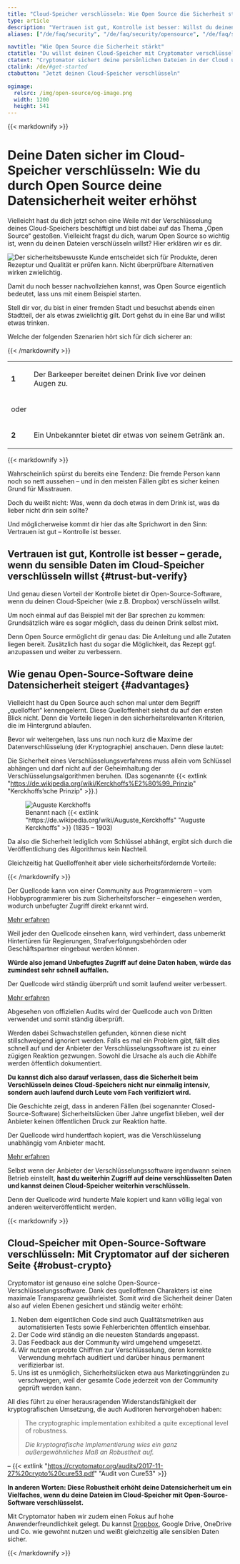 ```yaml
---
title: "Cloud-Speicher verschlüsseln: Wie Open Source die Sicherheit stärkt"
type: article
description: "Vertrauen ist gut, Kontrolle ist besser: Willst du deinen Cloud-Speicher verschlüsseln, bietet dir Open-Source-Verschlüsselungssoftware noch mehr Schutz."
aliases: ["/de/faq/security", "/de/faq/security/opensource", "/de/faq/security/audits"]

navtitle: "Wie Open Source die Sicherheit stärkt"
ctatitle: "Du willst deinen Cloud-Speicher mit Cryptomator verschlüsseln?"
ctatext: "Cryptomator sichert deine persönlichen Dateien in der Cloud und ist ohne Account nutzbar. Cryptomator Hub verwaltet den Teamzugriff und ist ideal für Teams und Organisationen."
ctalink: /de/#get-started
ctabutton: "Jetzt deinen Cloud-Speicher verschlüsseln"

ogimage:
  relsrc: /img/open-source/og-image.png
  width: 1200
  height: 541
---
```


<div class="prose prose-sm md:prose max-w-none md:max-w-none">{{< markdownify >}}

# Deine Daten sicher im Cloud-Speicher verschlüsseln: Wie du durch Open Source deine Datensicherheit weiter erhöhst

<p class="lead">Vielleicht hast du dich jetzt schon eine Weile mit der Verschlüsselung deines Cloud-Speichers beschäftigt und bist dabei auf das Thema „Open Source“ gestoßen. Vielleicht fragst du dich, warum Open Source so wichtig ist, wenn du deinen Dateien verschlüsseln willst? Hier erklären wir es dir.</p>

<img class="inline-block" src="/img/open-source/bartender-vs-stranger.png" srcset="/img/open-source/bartender-vs-stranger.png 1x, /img/open-source/bartender-vs-stranger@2x.png 2x" alt="Der sicherheitsbewusste Kunde entscheidet sich für Produkte, deren Rezeptur und Qualität er prüfen kann. Nicht überprüfbare Alternativen wirken zwielichtig." />

Damit du noch besser nachvollziehen kannst, was Open Source eigentlich bedeutet, lass uns mit einem Beispiel starten.

Stell dir vor, du bist in einer fremden Stadt und besuchst abends einen Stadtteil, der als etwas zwielichtig gilt. Dort gehst du in eine Bar und willst etwas trinken.

Welche der folgenden Szenarien hört sich für dich sicherer an:

{{< /markdownify >}}</div>

<table class="my-6">
  <tr>
    <td class="text-center">
      <div class="fa-stack shrink-0 text-xl text-secondary">
        <i class="fas fa-circle fa-stack-2x"></i>
        <strong class="fa-stack-1x fa-inverse">1</strong>
      </div>
    </td>
    <td class="pl-3">
      <p class="text-sm md:text-base leading-relaxed text-gray-700">Der Barkeeper bereitet deinen Drink live vor deinen Augen zu.</p>
    </td>
  </tr>

  <tr>
    <td class="text-center py-6">
      <p class="text-sm md:text-base leading-relaxed text-gray-700">oder</p>
    </td>
    <td></td>
  </tr>

  <tr>
    <td class="text-center">
      <div class="fa-stack shrink-0 text-xl text-secondary">
        <i class="fas fa-circle fa-stack-2x"></i>
        <strong class="fa-stack-1x fa-inverse">2</strong>
      </div>
    </td>
    <td class="pl-3">
      <p class="text-sm md:text-base leading-relaxed text-gray-700">Ein Unbekannter bietet dir etwas von seinem Getränk an.</p>
    </td>
  </tr>
</table>

<div class="prose prose-sm md:prose max-w-none md:max-w-none">{{< markdownify >}}

Wahrscheinlich spürst du bereits eine Tendenz: Die fremde Person kann noch so nett aussehen – und in den meisten Fällen gibt es sicher keinen Grund für Misstrauen.

Doch du weißt nicht: Was, wenn da doch etwas in dem Drink ist, was da lieber nicht drin sein sollte?

Und möglicherweise kommt dir hier das alte Sprichwort in den Sinn: Vertrauen ist gut – Kontrolle ist besser.

## Vertrauen ist gut, Kontrolle ist besser – gerade, wenn du sensible Daten im Cloud-Speicher verschlüsseln willst {#trust-but-verify}

Und genau diesen Vorteil der Kontrolle bietet dir Open-Source-Software, wenn du deinen Cloud-Speicher (wie z.B. Dropbox) verschlüsseln willst.

Um noch einmal auf das Beispiel mit der Bar sprechen zu kommen: Grundsätzlich wäre es sogar möglich, dass du deinen Drink selbst mixt.

Denn Open Source ermöglicht dir genau das: Die Anleitung und alle Zutaten liegen bereit. Zusätzlich hast du sogar die Möglichkeit, das Rezept ggf. anzupassen und weiter zu verbessern.

## Wie genau Open-Source-Software deine Datensicherheit steigert {#advantages}

Vielleicht hast du Open Source auch schon mal unter dem Begriff „quelloffen“ kennengelernt. Diese Quelloffenheit siehst du auf den ersten Blick nicht. Denn die Vorteile liegen in den sicherheitsrelevanten Kriterien, die im Hintergrund ablaufen.

Bevor wir weitergehen, lass uns nun noch kurz die Maxime der Datenverschlüsselung (der Kryptographie) anschauen. Denn diese lautet:

Die Sicherheit eines Verschlüsselungsverfahrens muss allein vom Schlüssel abhängen und darf nicht auf der Geheimhaltung der Verschlüsselungsalgorithmen beruhen. (Das sogenannte {{< extlink "https://de.wikipedia.org/wiki/Kerckhoffs%E2%80%99_Prinzip" "Kerckhoffs’sche Prinzip" >}}.)

<figure class="text-center">
  <img class="inline-block rounded-sm" src="/img/open-source/auguste-kerckhoffs.jpg" alt="Auguste Kerckhoffs" />
  <figcaption>Benannt nach {{< extlink "https://de.wikipedia.org/wiki/Auguste_Kerckhoffs" "Auguste Kerckhoffs" >}} (1835 – 1903)</figcaption>
</figure>

Da also die Sicherheit lediglich vom Schlüssel abhängt, ergibt sich durch die Veröffentlichung des Algorithmus kein Nachteil.

Gleichzeitig hat Quelloffenheit aber viele sicherheitsfördernde Vorteile:

{{< /markdownify >}}</div>

<div class="flex my-6">
  <div class="fa-stack shrink-0 text-xl text-secondary mr-3">
    <i class="fas fa-circle fa-stack-2x"></i>
    <i class="fas fa-users fa-stack-1x fa-inverse"></i>
  </div>
  <div>
    <p class="text-sm md:text-base leading-relaxed text-gray-700 mb-4">Der Quellcode kann von einer Community aus Programmierern – vom Hobbyprogrammierer bis zum Sicherheitsforscher – eingesehen werden, wodurch unbefugter Zugriff direkt erkannt wird.</p>
    <div x-data="{ isLearnMoreOpen: false }">
      <a class="text-primary no-underline hover:underline" href="#" @click.prevent="isLearnMoreOpen = !isLearnMoreOpen"><i :class="{ 'fa-eye': !isLearnMoreOpen, 'fa-eye-slash': isLearnMoreOpen }" class="fas fa-fw"></i> Mehr erfahren</a>
      <div x-show="isLearnMoreOpen" x-cloak class="rounded-sm shadow-sm bg-white mt-4">
        <div class="p-4">
          <p class="text-sm md:text-base leading-relaxed text-gray-700 mb-4">Weil jeder den Quellcode einsehen kann, wird verhindert, dass unbemerkt Hintertüren für Regierungen, Strafverfolgungsbehörden oder Geschäftspartner eingebaut werden können.</p>
          <p class="text-sm md:text-base leading-relaxed text-gray-700"><strong>Würde also jemand Unbefugtes Zugriff auf deine Daten haben, würde das zumindest sehr schnell auffallen.</strong></p>
        </div>
      </div>
    </div>
  </div>
</div>

<div class="flex my-6">
  <div class="fa-stack shrink-0 text-xl text-secondary mr-3">
    <i class="fas fa-circle fa-stack-2x"></i>
    <i class="fas fa-sync fa-stack-1x fa-inverse"></i>
  </div>
  <div>
    <p class="text-sm md:text-base leading-relaxed text-gray-700 mb-4">Der Quellcode wird ständig überprüft und somit laufend weiter verbessert.</p>
    <div x-data="{ isLearnMoreOpen: false }">
      <a class="text-primary no-underline hover:underline" href="#" @click.prevent="isLearnMoreOpen = !isLearnMoreOpen"><i :class="{ 'fa-eye': !isLearnMoreOpen, 'fa-eye-slash': isLearnMoreOpen }" class="fas fa-fw"></i> Mehr erfahren</a>
      <div x-show="isLearnMoreOpen" x-cloak class="rounded-sm shadow-sm bg-white mt-4">
        <div class="p-4">
          <p class="text-sm md:text-base leading-relaxed text-gray-700 mb-4">Abgesehen von offiziellen Audits wird der Quellcode auch von Dritten verwendet und somit ständig überprüft.</p>
          <p class="text-sm md:text-base leading-relaxed text-gray-700 mb-4">Werden dabei Schwachstellen gefunden, können diese nicht stillschweigend ignoriert werden. Falls es mal ein Problem gibt, fällt dies schnell auf und der Anbieter der Verschlüsselungssoftware ist zu einer zügigen Reaktion gezwungen. Sowohl die Ursache als auch die Abhilfe werden öffentlich dokumentiert.</p>
          <p class="text-sm md:text-base leading-relaxed text-gray-700 mb-4"><strong>Du kannst dich also darauf verlassen, dass die Sicherheit beim Verschlüsseln deines Cloud-Speichers nicht nur einmalig intensiv, sondern auch laufend durch Leute vom Fach verifiziert wird.</strong></p>
          <p class="text-sm md:text-base leading-relaxed text-gray-700">Die Geschichte zeigt, dass in anderen Fällen (bei sogenannter Closed-Source-Software) Sicherheitslücken über Jahre ungefixt blieben, weil der Anbieter keinen öffentlichen Druck zur Reaktion hatte.</p>
        </div>
      </div>
    </div>
  </div>
</div>

<div class="flex mt-6 mb-12">
  <div class="fa-stack shrink-0 text-xl text-secondary mr-3">
    <i class="fas fa-circle fa-stack-2x"></i>
    <i class="fas fa-clouds fa-stack-1x fa-inverse"></i>
  </div>
  <div>
    <p class="text-sm md:text-base leading-relaxed text-gray-700 mb-4">Der Quellcode wird hundertfach kopiert, was die Verschlüsselung unabhängig vom Anbieter macht.</p>
    <div x-data="{ isLearnMoreOpen: false }">
      <a class="text-primary no-underline hover:underline" href="#" @click.prevent="isLearnMoreOpen = !isLearnMoreOpen"><i :class="{ 'fa-eye': !isLearnMoreOpen, 'fa-eye-slash': isLearnMoreOpen }" class="fas fa-fw"></i> Mehr erfahren</a>
      <div x-show="isLearnMoreOpen" x-cloak class="rounded-sm shadow-sm bg-white mt-4">
        <div class="p-4">
          <p class="text-sm md:text-base leading-relaxed text-gray-700 mb-4">Selbst wenn der Anbieter der Verschlüsselungssoftware irgendwann seinen Betrieb einstellt, <strong>hast du weiterhin Zugriff auf deine verschlüsselten Daten und kannst deinen Cloud-Speicher weiterhin verschlüsseln.</strong></p>
          <p class="text-sm md:text-base leading-relaxed text-gray-700">Denn der Quellcode wird hunderte Male kopiert und kann völlig legal von anderen weiterveröffentlicht werden.</p>
        </div>
      </div>
    </div>
  </div>
</div>

<div class="prose prose-sm md:prose max-w-none md:max-w-none">{{< markdownify >}}

## Cloud-Speicher mit Open-Source-Software verschlüsseln: Mit Cryptomator auf der sicheren Seite {#robust-crypto}

Cryptomator ist genauso eine solche Open-Source-Verschlüsselungssoftware. Dank des quelloffenen Charakters ist eine maximale Transparenz gewährleistet. Somit wird die Sicherheit deiner Daten also auf vielen Ebenen gesichert und ständig weiter erhöht:

1. Neben dem eigentlichen Code sind auch Qualitätsmetriken aus automatisierten Tests sowie Fehlerberichten öffentlich einsehbar.
2. Der Code wird ständig an die neuesten Standards angepasst.
3. Das Feedback aus der Community wird umgehend umgesetzt.
4. Wir nutzen erprobte Chiffren zur Verschlüsselung, deren korrekte Verwendung mehrfach auditiert und darüber hinaus permanent verifizierbar ist.
5. Uns ist es unmöglich, Sicherheitslücken etwa aus Marketinggründen zu verschweigen, weil der gesamte Code jederzeit von der Community geprüft werden kann.

All dies führt zu einer herausragenden Widerstandsfähigkeit der kryptografischen Umsetzung, die auch Auditoren hervorgehoben haben:

> The cryptographic implementation exhibited a quite exceptional level of robustness.
>
> _Die kryptografische Implementierung wies ein ganz außergewöhnliches Maß an Robustheit auf._

– {{< extlink "https://cryptomator.org/audits/2017-11-27%20crypto%20cure53.pdf" "Audit von Cure53" >}}

**In anderen Worten: Diese Robustheit erhöht deine Datensicherheit um ein Vielfaches, wenn du deine Dateien im Cloud-Speicher mit Open-Source-Software verschlüsselst.**

Mit Cryptomator haben wir zudem einen Fokus auf hohe Anwenderfreundlichkeit gelegt. Du kannst [Dropbox](/de/encrypt-dropbox/), Google Drive, OneDrive und Co. wie gewohnt nutzen und weißt gleichzeitig alle sensiblen Daten sicher.

{{< /markdownify >}}</div>

